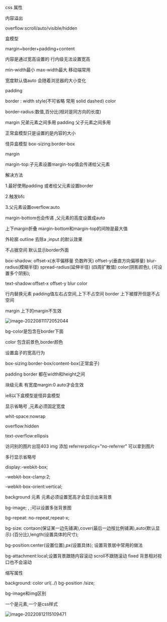 css 属性

内容溢出

overflow:scroll/auto/visible/hidden

盒模型

margin+border+padding+content

内容是通过宽高设置的  行内级无法设置宽高

min-width最小 max-width最大 移动端常用

宽度默认值auto  会随着浏览器的大小变化

padding

border : width style(不可省略 常用 solid dashed) color

border-radius:数值,百分比(相对是同方向的长度)

margin 兄弟元素之间多用  padding  父子元素之间多用

正常盒模型只是设置的是内容的大小

怪异盒模型 box-sizing:border-box

margin

margin-top:子元素设置margin-top值会传递给父元素

解决方法

1.最好使用padding  或者给父元素设置border

2.触发bfc

3.父元素设置overflow:auto

margin-bottom也会传递   ,父元素的高度设置成auto

上下margin折叠  margin-bottom和margin-top的间隙是最大值

外轮廓 outline 去除a ,input 的默认效果

不占据空间 默认显示border外面

box-shadow: offset-x(水平偏移量 负数昨天) offset-y(垂直方向偏移量) blur-radius(模糊半径) spread-radius(延伸半径) (四周扩散值)  color(阴影颜色), (可设置多个阴影);

text-shadow:offset-x offset-y blur color

行内替换元素  padding值左右占空间,上下不占空间   border 上下被撑开但是不占空间

margin 上下的margin不生效

![image-20220811172052044](C:\Users\Administrator\AppData\Roaming\Typora\typora-user-images\image-20220811172052044.png)

bg-color是包含在border下面

color 包含前景色,border颜色



设置盒子的宽高行为

box-sizing:border-box/content-box(正常盒子)

padding border  都在width和height之间

块级元素 有宽度margin:0 auto才会生效

ie8以下盒模型是怪异盒模型



显示省略号 ,元素必须固定宽度

whit-space:nowrap

overflow:hidden

text-overflow:ellipsis

访问别的图片出现403 img 添加 referrerpolicy="no-referrer" 可以拿到图片



多行显示省略号

display:-webkit-box;

-webkit-box-clamp:2;

-webkit-box-orient:vertical;



background 元素 元素必须设置宽高才会显示出来背景

bg-image; , ;可以设置多张背景图

bg-repeat: no-repeat,repeat-x;

bg-size: contaon(保证某一边先铺满),cover(最后一边按比例铺满),auto(默认显示) <percentage>(百分比),length(设置具体的尺寸);

bg-position:center(设置位置),px(设置具体); 设置背景居中常用的做法

bg-attachment:local;设置背景跟随内容滚动 scroll不跟随滚动 fixed   背景相对视口也不会滚动

缩写属性

background: color url(../) bg-position /size;

bg-image和img区别

一个是元素,一个是css样式

![image-20220812115109471](C:\Users\Administrator\AppData\Roaming\Typora\typora-user-images\image-20220812115109471.png)